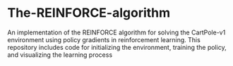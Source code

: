 # The-REINFORCE-algorithm

An implementation of the REINFORCE algorithm for solving the CartPole-v1 environment using policy gradients in reinforcement learning. This repository includes code for initializing the environment, training the policy, and visualizing the learning process